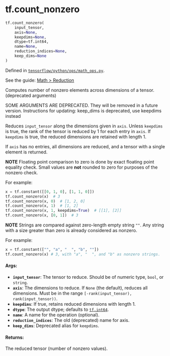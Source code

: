 <div itemscope itemtype="http://developers.google.com/ReferenceObject">
<meta itemprop="name" content="tf.count_nonzero" />
</div>

# tf.count_nonzero

``` python
tf.count_nonzero(
    input_tensor,
    axis=None,
    keepdims=None,
    dtype=tf.int64,
    name=None,
    reduction_indices=None,
    keep_dims=None
)
```



Defined in [`tensorflow/python/ops/math_ops.py`](https://www.tensorflow.org/code/tensorflow/python/ops/math_ops.py).

See the guide: [Math > Reduction](../../../api_guides/python/math_ops.md#Reduction)

Computes number of nonzero elements across dimensions of a tensor. (deprecated arguments)

SOME ARGUMENTS ARE DEPRECATED. They will be removed in a future version.
Instructions for updating:
keep_dims is deprecated, use keepdims instead

Reduces `input_tensor` along the dimensions given in `axis`.
Unless `keepdims` is true, the rank of the tensor is reduced by 1 for each
entry in `axis`. If `keepdims` is true, the reduced dimensions
are retained with length 1.

If `axis` has no entries, all dimensions are reduced, and a
tensor with a single element is returned.

**NOTE** Floating point comparison to zero is done by exact floating point
equality check.  Small values are **not** rounded to zero for purposes of
the nonzero check.

For example:

```python
x = tf.constant([[0, 1, 0], [1, 1, 0]])
tf.count_nonzero(x)  # 3
tf.count_nonzero(x, 0)  # [1, 2, 0]
tf.count_nonzero(x, 1)  # [1, 2]
tf.count_nonzero(x, 1, keepdims=True)  # [[1], [2]]
tf.count_nonzero(x, [0, 1])  # 3
```

**NOTE** Strings are compared against zero-length empty string `""`. Any
string with a size greater than zero is already considered as nonzero.

For example:
```python
x = tf.constant(["", "a", "  ", "b", ""])
tf.count_nonzero(x) # 3, with "a", "  ", and "b" as nonzero strings.
```

#### Args:

* <b>`input_tensor`</b>: The tensor to reduce. Should be of numeric type, `bool`,
    or `string`.
* <b>`axis`</b>: The dimensions to reduce. If `None` (the default),
    reduces all dimensions. Must be in the range
    `[-rank(input_tensor), rank(input_tensor))`.
* <b>`keepdims`</b>: If true, retains reduced dimensions with length 1.
* <b>`dtype`</b>: The output dtype; defaults to <a href="../tf/int64.md"><code>tf.int64</code></a>.
* <b>`name`</b>: A name for the operation (optional).
* <b>`reduction_indices`</b>: The old (deprecated) name for axis.
* <b>`keep_dims`</b>: Deprecated alias for `keepdims`.


#### Returns:

The reduced tensor (number of nonzero values).